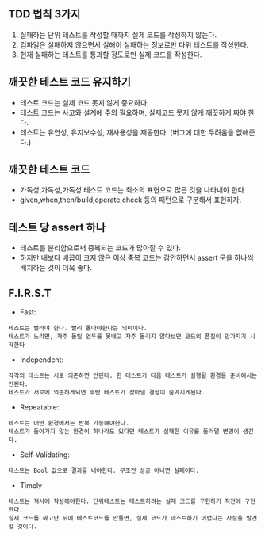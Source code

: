## TDD 법칙 3가지

1. 실패하는 단위 테스트를 작성할 때까지 실제 코드를 작성하지 않는다.
2. 컴파일은 실패하지 않으면서 실해이 실패하는 정보로만 다위 테스트를 작성한다. 
3. 현재 실패하는 테스트를 통과할 정도로만 실제 코드를 작성한다.

## 깨끗한 테스트 코드 유지하기
- 테스트 코드는 실제 코드 못지 않게 중요하다. 
- 테스트 코드는 사고와 설계에 주의 필요하며, 실제코드 못지 않게 깨끗하게 짜야 한다. 
- 테스트는 유연성, 유지보수성, 재사용성을 제공한다. (버그에 대한 두려움을 없애준다.)

## 깨끗한 테스트 코드 
- 가독성,가독성,가독성 테스트 코드는 최소의 표현으로 많은 것을 나타내야 한다
- given,when,then/build,operate,check 등의 패턴으로 구분해서 표현하자.

## 테스트 당 assert 하나
- 테스트를 분리함으로써 중복되는 코드가 많아질 수 있다. 
- 하지만 배보다 배꼽이 크지 않은 이상 중복 코드는 감안하면서 assert 문을 하나씩 배치하는 것이 더욱 좋다.

## F.I.R.S.T
- Fast: 
```text
테스트는 빨라야 한다. 빨리 돌아야한다는 의미이다. 
테스트가 느리면, 자주 돌릴 엄두를 못내고 자주 돌리지 않다보면 코드의 품질이 망가지기 시작한다
```
- Independent:
```text
각각의 테스트는 서로 의존하면 안된다. 한 테스트가 다음 테스트가 실행될 환경을 준비해서는 안된다. 
테스트가 서로에 의존하게되면 후반 테스트가 찾아낼 결함이 숨겨지게된다.
```
- Repeatable:
```text
테스트는 어떤 환경에서든 반복 가능해야한다. 
테스트가 돌아가지 않는 환경이 하나라도 있다면 테스트가 실패한 이유를 둘러댈 변명이 생긴다.
```
- Self-Validating:
```text
테스트는 Bool 값으로 결과를 내야한다. 무조건 성공 아니면 실패이다.
```
- Timely
```text
테스트는 적시에 작성해야한다. 단위테스트는 테스트하려는 실제 코드를 구현하기 직전에 구현한다. 
실제 코드를 짜고난 뒤에 테스트코드를 만들면, 실제 코드가 테스트하기 어렵다는 사실을 발견할 것이다.
```